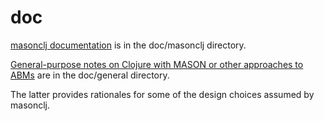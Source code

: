 doc
===

[masonclj
documentation](https://github.com/mars0i/masonclj/blob/master/doc/masonclj/README.md)
is in the doc/masonclj directory.

[General-purpose notes on Clojure with MASON or other approaches to
ABMs](https://github.com/mars0i/masonclj/blob/master/doc/general/README.md)
are in the doc/general directory.

The latter provides rationales for some of the design choices assumed
by masonclj.

